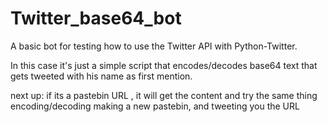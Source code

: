 # Twitter_base64_bot

A basic bot for testing how to use the Twitter API with Python-Twitter.

In this case it's just a simple script that encodes/decodes base64 text that gets tweeted with his name as first mention.

next up: if its a pastebin URL , it will get the content and try the same thing encoding/decoding making a new pastebin, and tweeting you the URL

